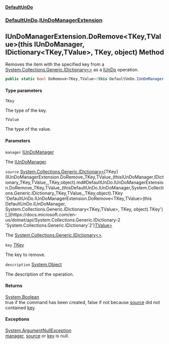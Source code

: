 #### [DefaultUnDo](DefaultUnDo.md 'DefaultUnDo')
### [DefaultUnDo](DefaultUnDo.md#DefaultUnDo 'DefaultUnDo').[IUnDoManagerExtension](IUnDoManagerExtension.md 'DefaultUnDo.IUnDoManagerExtension')

## IUnDoManagerExtension.DoRemove<TKey,TValue>(this IUnDoManager, IDictionary<TKey,TValue>, TKey, object) Method

Removes the item with the specified key from a [System.Collections.Generic.IDictionary&lt;&gt;](https://docs.microsoft.com/en-us/dotnet/api/System.Collections.Generic.IDictionary-2 'System.Collections.Generic.IDictionary`2') as a [IUnDo](IUnDo.md 'DefaultUnDo.IUnDo') operation.

```csharp
public static bool DoRemove<TKey,TValue>(this DefaultUnDo.IUnDoManager manager, System.Collections.Generic.IDictionary<TKey,TValue> source, TKey key, object? description=null);
```
#### Type parameters

<a name='DefaultUnDo.IUnDoManagerExtension.DoRemove_TKey,TValue_(thisDefaultUnDo.IUnDoManager,System.Collections.Generic.IDictionary_TKey,TValue_,TKey,object).TKey'></a>

`TKey`

The type of the key.

<a name='DefaultUnDo.IUnDoManagerExtension.DoRemove_TKey,TValue_(thisDefaultUnDo.IUnDoManager,System.Collections.Generic.IDictionary_TKey,TValue_,TKey,object).TValue'></a>

`TValue`

The type of the value.
#### Parameters

<a name='DefaultUnDo.IUnDoManagerExtension.DoRemove_TKey,TValue_(thisDefaultUnDo.IUnDoManager,System.Collections.Generic.IDictionary_TKey,TValue_,TKey,object).manager'></a>

`manager` [IUnDoManager](IUnDoManager.md 'DefaultUnDo.IUnDoManager')

The [IUnDoManager](IUnDoManager.md 'DefaultUnDo.IUnDoManager').

<a name='DefaultUnDo.IUnDoManagerExtension.DoRemove_TKey,TValue_(thisDefaultUnDo.IUnDoManager,System.Collections.Generic.IDictionary_TKey,TValue_,TKey,object).source'></a>

`source` [System.Collections.Generic.IDictionary&lt;](https://docs.microsoft.com/en-us/dotnet/api/System.Collections.Generic.IDictionary-2 'System.Collections.Generic.IDictionary`2')[TKey](IUnDoManagerExtension.DoRemove_TKey,TValue_(thisIUnDoManager,IDictionary_TKey,TValue_,TKey,object).md#DefaultUnDo.IUnDoManagerExtension.DoRemove_TKey,TValue_(thisDefaultUnDo.IUnDoManager,System.Collections.Generic.IDictionary_TKey,TValue_,TKey,object).TKey 'DefaultUnDo.IUnDoManagerExtension.DoRemove<TKey,TValue>(this DefaultUnDo.IUnDoManager, System.Collections.Generic.IDictionary<TKey,TValue>, TKey, object).TKey')[,](https://docs.microsoft.com/en-us/dotnet/api/System.Collections.Generic.IDictionary-2 'System.Collections.Generic.IDictionary`2')[TValue](IUnDoManagerExtension.DoRemove_TKey,TValue_(thisIUnDoManager,IDictionary_TKey,TValue_,TKey,object).md#DefaultUnDo.IUnDoManagerExtension.DoRemove_TKey,TValue_(thisDefaultUnDo.IUnDoManager,System.Collections.Generic.IDictionary_TKey,TValue_,TKey,object).TValue 'DefaultUnDo.IUnDoManagerExtension.DoRemove<TKey,TValue>(this DefaultUnDo.IUnDoManager, System.Collections.Generic.IDictionary<TKey,TValue>, TKey, object).TValue')[&gt;](https://docs.microsoft.com/en-us/dotnet/api/System.Collections.Generic.IDictionary-2 'System.Collections.Generic.IDictionary`2')

The [System.Collections.Generic.IDictionary&lt;&gt;](https://docs.microsoft.com/en-us/dotnet/api/System.Collections.Generic.IDictionary-2 'System.Collections.Generic.IDictionary`2').

<a name='DefaultUnDo.IUnDoManagerExtension.DoRemove_TKey,TValue_(thisDefaultUnDo.IUnDoManager,System.Collections.Generic.IDictionary_TKey,TValue_,TKey,object).key'></a>

`key` [TKey](IUnDoManagerExtension.DoRemove_TKey,TValue_(thisIUnDoManager,IDictionary_TKey,TValue_,TKey,object).md#DefaultUnDo.IUnDoManagerExtension.DoRemove_TKey,TValue_(thisDefaultUnDo.IUnDoManager,System.Collections.Generic.IDictionary_TKey,TValue_,TKey,object).TKey 'DefaultUnDo.IUnDoManagerExtension.DoRemove<TKey,TValue>(this DefaultUnDo.IUnDoManager, System.Collections.Generic.IDictionary<TKey,TValue>, TKey, object).TKey')

The key to remove.

<a name='DefaultUnDo.IUnDoManagerExtension.DoRemove_TKey,TValue_(thisDefaultUnDo.IUnDoManager,System.Collections.Generic.IDictionary_TKey,TValue_,TKey,object).description'></a>

`description` [System.Object](https://docs.microsoft.com/en-us/dotnet/api/System.Object 'System.Object')

The description of the operation.

#### Returns
[System.Boolean](https://docs.microsoft.com/en-us/dotnet/api/System.Boolean 'System.Boolean')  
true if the command has been created, false if not because [source](IUnDoManagerExtension.DoRemove_TKey,TValue_(thisIUnDoManager,IDictionary_TKey,TValue_,TKey,object).md#DefaultUnDo.IUnDoManagerExtension.DoRemove_TKey,TValue_(thisDefaultUnDo.IUnDoManager,System.Collections.Generic.IDictionary_TKey,TValue_,TKey,object).source 'DefaultUnDo.IUnDoManagerExtension.DoRemove<TKey,TValue>(this DefaultUnDo.IUnDoManager, System.Collections.Generic.IDictionary<TKey,TValue>, TKey, object).source') did not contained [key](IUnDoManagerExtension.DoRemove_TKey,TValue_(thisIUnDoManager,IDictionary_TKey,TValue_,TKey,object).md#DefaultUnDo.IUnDoManagerExtension.DoRemove_TKey,TValue_(thisDefaultUnDo.IUnDoManager,System.Collections.Generic.IDictionary_TKey,TValue_,TKey,object).key 'DefaultUnDo.IUnDoManagerExtension.DoRemove<TKey,TValue>(this DefaultUnDo.IUnDoManager, System.Collections.Generic.IDictionary<TKey,TValue>, TKey, object).key').

#### Exceptions

[System.ArgumentNullException](https://docs.microsoft.com/en-us/dotnet/api/System.ArgumentNullException 'System.ArgumentNullException')  
[manager](IUnDoManagerExtension.DoRemove_TKey,TValue_(thisIUnDoManager,IDictionary_TKey,TValue_,TKey,object).md#DefaultUnDo.IUnDoManagerExtension.DoRemove_TKey,TValue_(thisDefaultUnDo.IUnDoManager,System.Collections.Generic.IDictionary_TKey,TValue_,TKey,object).manager 'DefaultUnDo.IUnDoManagerExtension.DoRemove<TKey,TValue>(this DefaultUnDo.IUnDoManager, System.Collections.Generic.IDictionary<TKey,TValue>, TKey, object).manager'), [source](IUnDoManagerExtension.DoRemove_TKey,TValue_(thisIUnDoManager,IDictionary_TKey,TValue_,TKey,object).md#DefaultUnDo.IUnDoManagerExtension.DoRemove_TKey,TValue_(thisDefaultUnDo.IUnDoManager,System.Collections.Generic.IDictionary_TKey,TValue_,TKey,object).source 'DefaultUnDo.IUnDoManagerExtension.DoRemove<TKey,TValue>(this DefaultUnDo.IUnDoManager, System.Collections.Generic.IDictionary<TKey,TValue>, TKey, object).source') or [key](IUnDoManagerExtension.DoRemove_TKey,TValue_(thisIUnDoManager,IDictionary_TKey,TValue_,TKey,object).md#DefaultUnDo.IUnDoManagerExtension.DoRemove_TKey,TValue_(thisDefaultUnDo.IUnDoManager,System.Collections.Generic.IDictionary_TKey,TValue_,TKey,object).key 'DefaultUnDo.IUnDoManagerExtension.DoRemove<TKey,TValue>(this DefaultUnDo.IUnDoManager, System.Collections.Generic.IDictionary<TKey,TValue>, TKey, object).key') is null.
